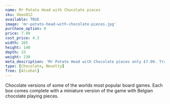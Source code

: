 ```yaml
---
name: Mr Potato Head with Chocolate pieces
sku: Xmas012
available: TRUE
image: 'mr-potato-head-with-chocolate-pieces.jpg'
purchase_option: 0
price: 7.99
cost_price: 4.3
width: 265
height: 140
depth: 33
weight: 230
meta_description: 'Mr Potato Head with Chocolate pieces only £7.99. Traditional sweets and more at Humbugs Confectionery Store. Specialists in satisfying your sweet tooth!'
type: [Chocolate, Novelty]
free: [Alcohol]
---
```

Chocolate versions of some of the worlds most popular board games. Each box comes complete with a miniature version of the game with Belgian chocolate playing pieces.